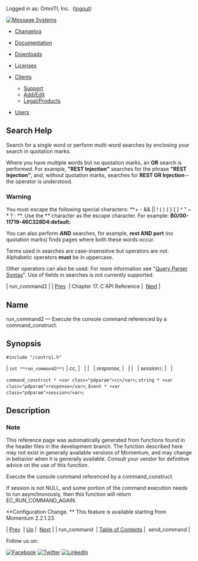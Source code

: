 Logged in as: OmniTI, Inc.  ([logout](https://support.messagesystems.com/logout.php))

[![Message Systems](https://support.messagesystems.com/images/ms-white205.png)](https://support.messagesystems.com/start.php) 

*   [Changelog](https://support.messagesystems.com/start.php?show=changelog)
*   [Documentation](https://support.messagesystems.com/docs/)
*   [Downloads](https://support.messagesystems.com/start.php)

*   [Licenses](https://support.messagesystems.com/license_summary.php)
*   <a href="">Clients</a>
    *   [Support](https://support.messagesystems.com/cs.php)
    *   [Add/Edit](https://support.messagesystems.com/edit_client.php)
    *   [Legal/Products](https://support.messagesystems.com/edit_products.php)
*   [Users](https://support.messagesystems.com/edit_customer.php)

## Search Help

Search for a single word or perform multi-word searches by enclosing your search in quotation marks.

Where you have multiple words but no quotation marks, an **OR** search is performed. For example, **"REST Injection"** searches for the phrase **"REST Injection"**, and, without quotation marks, searches for **REST OR Injection**--the operator is understood.

### Warning

You must escape the following special characters: **+ - && || ! ( ) { } [ ] ^ " ~ * ? : \**. Use the **\** character as the escape character. For example: **B0/00-11719-46C328D4\:default\:**

You can also perform **AND** searches, for example, **rest AND port** (no quotation marks) finds pages where both these words occur.

Terms used in searches are case-insensitive but operators are not. Alphabetic operators **must** be in uppercase.

Other operators can also be used. For more information see "[Query Parser Syntax](https://lucene.apache.org/core/old_versioned_docs/versions/3_0_0/queryparsersyntax.html)". Use of fields in searches is not currently supported.

| run_command2 |
| [Prev](extending.C.genref.run_command.php)  | Chapter 17. C API Reference |  [Next](extending.C.genref.send_command.php) |

<a name="extending.C.genref.run_command2"></a>
## Name

run_command2 — Execute the console command referenced by a command_construct.

## Synopsis

`#include "/control.h"`

| `int **run_command2**(` | <var class="pdparam">cc</var>, |   |
|   | <var class="pdparam">response</var>, |   |
|   | <var class="pdparam">session</var>`)`; |   |

`command_construct * <var class="pdparam">cc</var>`;
`string * <var class="pdparam">response</var>`;
`Event * <var class="pdparam">session</var>`;<a name="idp20275920"></a>
## Description

### Note

This reference page was automatically generated from functions found in the header files in the development branch. The function described here may not exist in generally available versions of Momentum, and may change in behavior when it is generally available. Consult your vendor for definitive advice on the use of this function.

Execute the console command referenced by a command_construct.

If session is not NULL, and some portion of the command execution needs to run asynchronously, then this function will return EC_RUN_COMMAND_AGAIN.

**Configuration Change. ** This feature is available starting from Momentum 2.2.1.23.

| [Prev](extending.C.genref.run_command.php)  | [Up](extending.C.ref.php) |  [Next](extending.C.genref.send_command.php) |
| run_command  | [Table of Contents](index.php) |  send_command |

Follow us on:

[![Facebook](https://support.messagesystems.com/images/icon-facebook.png)](http://www.facebook.com/messagesystems) [![Twitter](https://support.messagesystems.com/images/icon-twitter.png)](http://twitter.com/#!/MessageSystems) [![LinkedIn](https://support.messagesystems.com/images/icon-linkedin.png)](http://www.linkedin.com/company/message-systems)